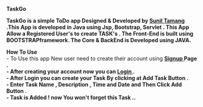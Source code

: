 **TaskGo**
		
		
**TaskGo is a simple  ToDo app Designed & Developed by <a href="https://github.com/sunil-tamang">Sunil Tamang </a>.This App is developed in  Java   using Jsp, Bootstrap, Servlet . This App Allow a Registered User's to create  TASK's . The Front-End is built using BOOTSTRAPframework. The Core & BackEnd is Developed using JAVA.**
 	
    
   
**How To Use** <br>
	 - To Use this app New user need to create their account using <strong><a href="signup.jsp">Signup </a> Page .<br>
 	 - After creating your account  now you can  <strong><a href="login.jsp">Login </a></strong> . <br>
 	 - After Login you can create your <strong>Task</strong> By clicking at Add Task Button . <br>
         - Enter  Task Name , Description , Time and Date and Then Click Add Button . <br>
 	 - Task is Added ! now You won't forget this Task ..
 					
